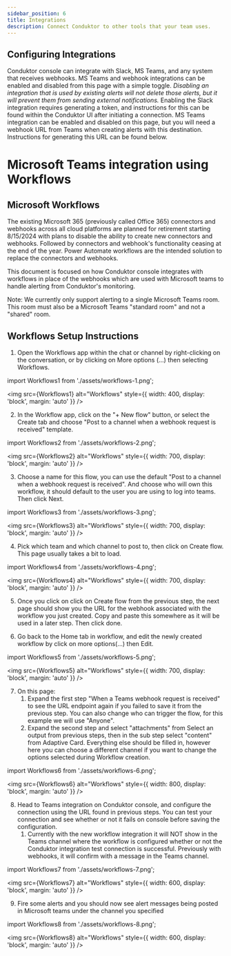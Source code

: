```yaml
---
sidebar_position: 6
title: Integrations
description: Connect Conduktor to other tools that your team uses.
---
```


## Configuring Integrations

Conduktor console can integrate with Slack, MS Teams, and any system that receives webhooks.
MS Teams and webhook integrations can be enabled and disabled from this page with a simple toggle.
_Disabling an integration that is used by existing alerts will not delete those alerts, but it will prevent them from sending external notifications._
Enabling the Slack integration requires generating a token, and instructions for this can be found within the Conduktor UI after initiating a connection.
MS Teams integration can be enabled and disabled on this page, but you will need a webhook URL from Teams when creating alerts with this destination.
Instructions for generating this URL can be found below.

# Microsoft Teams integration using Workflows

## Microsoft Workflows

The existing Microsoft 365 (previously called Office 365) connectors and webhooks across all cloud platforms are planned for retirement starting 8/15/2024 with plans to disable the ability to create new connectors and webhooks. Followed by connectors and webhook's functionality ceasing at the end of the year. Power Automate workflows are the intended solution to replace the connectors and webhooks.

This document is focused on how Conduktor console integrates with workflows in place of the webhooks which are used with Microsoft teams to handle alerting from Conduktor's monitoring.

Note: We currently only support alerting to a single Microsoft Teams room.  This room must also be a Microsoft Teams "standard room" and not a "shared" room.

## Workflows Setup Instructions

1.  Open the Workflows app within the chat or channel by right-clicking on the conversation, or by clicking on More options (…) then selecting Workflows.

import Workflows1 from './assets/workflows-1.png';

<img src={Workflows1} alt="Workflows" style={{ width: 400, display: 'block', margin: 'auto' }} />

2.  In the Workflow app, click on the "+ New flow" button, or select the Create tab and choose "Post to a channel when a webhook request is received" template.

import Workflows2 from './assets/workflows-2.png';

<img src={Workflows2} alt="Workflows" style={{ width: 700, display: 'block', margin: 'auto' }} />

3.  Choose a name for this flow, you can use the default "Post to a channel when a webhook request is received". And choose who will own this workflow, it should default to the user you are using to log into teams. Then click Next.

import Workflows3 from './assets/workflows-3.png';

<img src={Workflows3} alt="Workflows" style={{ width: 700, display: 'block', margin: 'auto' }} />

4.  Pick which team and which channel to post to, then click on Create flow. This page usually takes a bit to load.

import Workflows4 from './assets/workflows-4.png';

<img src={Workflows4} alt="Workflows" style={{ width: 700, display: 'block', margin: 'auto' }} />

5.  Once you click on click on Create flow from the previous step, the next page should show you the URL for the webhook associated with the workflow you just created. Copy and paste this somewhere as it will be used in a later step. Then click done.

6.  Go back to the Home tab in workflow, and edit the newly created workflow by click on more options(...) then Edit.

import Workflows5 from './assets/workflows-5.png';

<img src={Workflows5} alt="Workflows" style={{ width: 700, display: 'block', margin: 'auto' }} />

7.  On this page:
    1.  Expand the first step "When a Teams webhook request is received" to see the URL endpoint again if you failed to save it from the previous step. You can also change who can trigger the flow, for this example we will use "Anyone".
    2.  Expand the second step and select "attachments" from Select an output from previous steps, then in the sub step select "content" from Adaptive Card. Everything else should be filled in, however here you can choose a different channel if you want to change the options selected during Workflow creation.

import Workflows6 from './assets/workflows-6.png';

<img src={Workflows6} alt="Workflows" style={{ width: 800, display: 'block', margin: 'auto' }} />

8.  Head to Teams integration on Conduktor console, and configure the connection using the URL found in previous steps. You can test your connection and see whether or not it fails on console before saving the configuration.
    1.  Currently with the new workflow integration it will NOT show in the Teams channel where the workflow is configured whether or not the Conduktor integration test connection is successful. Previously with webhooks, it will confirm with a message in the Teams channel.

import Workflows7 from './assets/workflows-7.png';

<img src={Workflows7} alt="Workflows" style={{ width: 600, display: 'block', margin: 'auto' }} />

9.  Fire some alerts and you should now see alert messages being posted in Microsoft teams under the channel you specified

import Workflows8 from './assets/workflows-8.png';

<img src={Workflows8} alt="Workflows" style={{ width: 600, display: 'block', margin: 'auto' }} />
